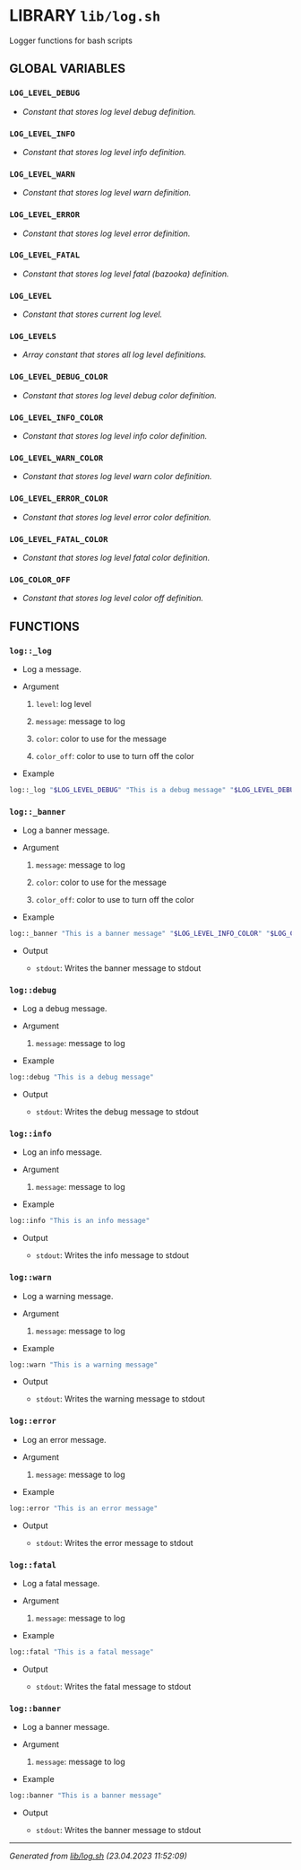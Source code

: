 # LIBRARY `lib/log.sh`

Logger functions for bash scripts

## GLOBAL VARIABLES

### ``LOG_LEVEL_DEBUG``

* *Constant that stores log level debug definition.*

### ``LOG_LEVEL_INFO``

* *Constant that stores log level info definition.*

### ``LOG_LEVEL_WARN``

* *Constant that stores log level warn definition.*

### ``LOG_LEVEL_ERROR``

* *Constant that stores log level error definition.*

### ``LOG_LEVEL_FATAL``

* *Constant that stores log level fatal (bazooka) definition.*

### ``LOG_LEVEL``

* *Constant that stores current log level.*

### ``LOG_LEVELS``

* *Array constant that stores all log level definitions.*

### ``LOG_LEVEL_DEBUG_COLOR``

* *Constant that stores log level debug color definition.*

### ``LOG_LEVEL_INFO_COLOR``

* *Constant that stores log level info color definition.*

### ``LOG_LEVEL_WARN_COLOR``

* *Constant that stores log level warn color definition.*

### ``LOG_LEVEL_ERROR_COLOR``

* *Constant that stores log level error color definition.*

### ``LOG_LEVEL_FATAL_COLOR``

* *Constant that stores log level fatal color definition.*

### ``LOG_COLOR_OFF``

* *Constant that stores log level color off definition.*

## FUNCTIONS

### `log::_log`

* Log a message.

* Argument

  1. `level`: log level

  1. `message`: message to log

  1. `color`: color to use for the message

  1. `color_off`: color to use to turn off the color

* Example

```bash
log::_log "$LOG_LEVEL_DEBUG" "This is a debug message" "$LOG_LEVEL_DEBUG_COLOR" "$LOG_COLOR_OFF"
```

### `log::_banner`

* Log a banner message.

* Argument

  1. `message`: message to log

  1. `color`: color to use for the message

  1. `color_off`: color to use to turn off the color

* Example

```bash
log::_banner "This is a banner message" "$LOG_LEVEL_INFO_COLOR" "$LOG_COLOR_OFF"
```

* Output

  * `stdout`: Writes the banner message to stdout

### `log::debug`

* Log a debug message.

* Argument

  1. `message`: message to log

* Example

```bash
log::debug "This is a debug message"
```

* Output

  * `stdout`: Writes the debug message to stdout

### `log::info`

* Log an info message.

* Argument

  1. `message`: message to log

* Example

```bash
log::info "This is an info message"
```

* Output

  * `stdout`: Writes the info message to stdout

### `log::warn`

* Log a warning message.

* Argument

  1. `message`: message to log

* Example

```bash
log::warn "This is a warning message"
```

* Output

  * `stdout`: Writes the warning message to stdout

### `log::error`

* Log an error message.

* Argument

  1. `message`: message to log

* Example

```bash
log::error "This is an error message"
```

* Output

  * `stdout`: Writes the error message to stdout

### `log::fatal`

* Log a fatal message.

* Argument

  1. `message`: message to log

* Example

```bash
log::fatal "This is a fatal message"
```

* Output

  * `stdout`: Writes the fatal message to stdout

### `log::banner`

* Log a banner message.

* Argument

  1. `message`: message to log

* Example

```bash
log::banner "This is a banner message"
```

* Output

  * `stdout`: Writes the banner message to stdout

---------------------------------------
*Generated from [lib/log.sh](../../lib/log.sh) (23.04.2023 11:52:09)*
